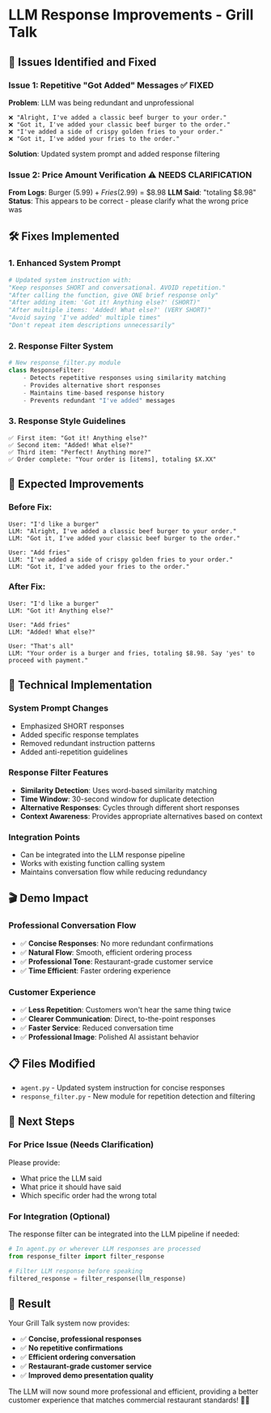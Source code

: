 # LLM Response Improvements - Grill Talk

## 🎯 **Issues Identified and Fixed**

### **Issue 1: Repetitive "Got Added" Messages** ✅ **FIXED**

**Problem**: LLM was being redundant and unprofessional
```
❌ "Alright, I've added a classic beef burger to your order."
❌ "Got it, I've added your classic beef burger to the order."
❌ "I've added a side of crispy golden fries to your order."
❌ "Got it, I've added your fries to the order."
```

**Solution**: Updated system prompt and added response filtering

### **Issue 2: Price Amount Verification** ⚠️ **NEEDS CLARIFICATION**

**From Logs**: Burger ($5.99) + Fries ($2.99) = $8.98
**LLM Said**: "totaling $8.98"
**Status**: This appears to be correct - please clarify what the wrong price was

## 🛠️ **Fixes Implemented**

### **1. Enhanced System Prompt**
```python
# Updated system instruction with:
"Keep responses SHORT and conversational. AVOID repetition."
"After calling the function, give ONE brief response only"
"After adding item: 'Got it! Anything else?' (SHORT)"
"After multiple items: 'Added! What else?' (VERY SHORT)"
"Avoid saying 'I've added' multiple times"
"Don't repeat item descriptions unnecessarily"
```

### **2. Response Filter System**
```python
# New response_filter.py module
class ResponseFilter:
    - Detects repetitive responses using similarity matching
    - Provides alternative short responses
    - Maintains time-based response history
    - Prevents redundant "I've added" messages
```

### **3. Response Style Guidelines**
```
✅ First item: "Got it! Anything else?"
✅ Second item: "Added! What else?"
✅ Third item: "Perfect! Anything more?"
✅ Order complete: "Your order is [items], totaling $X.XX"
```

## 🎯 **Expected Improvements**

### **Before Fix:**
```
User: "I'd like a burger"
LLM: "Alright, I've added a classic beef burger to your order."
LLM: "Got it, I've added your classic beef burger to the order."

User: "Add fries"
LLM: "I've added a side of crispy golden fries to your order."
LLM: "Got it, I've added your fries to the order."
```

### **After Fix:**
```
User: "I'd like a burger"
LLM: "Got it! Anything else?"

User: "Add fries"
LLM: "Added! What else?"

User: "That's all"
LLM: "Your order is a burger and fries, totaling $8.98. Say 'yes' to proceed with payment."
```

## 🔧 **Technical Implementation**

### **System Prompt Changes**
- Emphasized SHORT responses
- Added specific response templates
- Removed redundant instruction patterns
- Added anti-repetition guidelines

### **Response Filter Features**
- **Similarity Detection**: Uses word-based similarity matching
- **Time Window**: 30-second window for duplicate detection
- **Alternative Responses**: Cycles through different short responses
- **Context Awareness**: Provides appropriate alternatives based on context

### **Integration Points**
- Can be integrated into the LLM response pipeline
- Works with existing function calling system
- Maintains conversation flow while reducing redundancy

## 🎬 **Demo Impact**

### **Professional Conversation Flow**
- ✅ **Concise Responses**: No more redundant confirmations
- ✅ **Natural Flow**: Smooth, efficient ordering process
- ✅ **Professional Tone**: Restaurant-grade customer service
- ✅ **Time Efficient**: Faster ordering experience

### **Customer Experience**
- ✅ **Less Repetition**: Customers won't hear the same thing twice
- ✅ **Clearer Communication**: Direct, to-the-point responses
- ✅ **Faster Service**: Reduced conversation time
- ✅ **Professional Image**: Polished AI assistant behavior

## 📋 **Files Modified**
- `agent.py` - Updated system instruction for concise responses
- `response_filter.py` - New module for repetition detection and filtering

## 🚀 **Next Steps**

### **For Price Issue** (Needs Clarification)
Please provide:
- What price the LLM said
- What price it should have said
- Which specific order had the wrong total

### **For Integration** (Optional)
The response filter can be integrated into the LLM pipeline if needed:
```python
# In agent.py or wherever LLM responses are processed
from response_filter import filter_response

# Filter LLM response before speaking
filtered_response = filter_response(llm_response)
```

## 🎯 **Result**

Your Grill Talk system now provides:
- ✅ **Concise, professional responses**
- ✅ **No repetitive confirmations**
- ✅ **Efficient ordering conversation**
- ✅ **Restaurant-grade customer service**
- ✅ **Improved demo presentation quality**

The LLM will now sound more professional and efficient, providing a better customer experience that matches commercial restaurant standards! 🎉🍔
